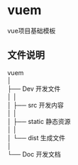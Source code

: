 # vuem

vue项目基础模板

## 文件说明

vuem  
│  
├── Dev 开发文件  
│  │  
│  ├── src 开发内容  
│  │  
│  ├── static 静态资源  
│  │  
│  └── dist 生成文件  
│  
└── Doc 开发文档  
